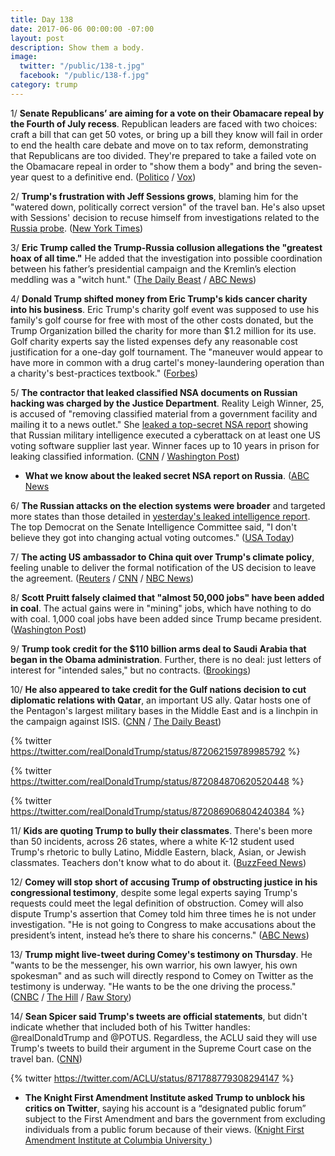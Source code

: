 ```yaml
---
title: Day 138
date: 2017-06-06 00:00:00 -07:00
layout: post
description: Show them a body.
image:
  twitter: "/public/138-t.jpg"
  facebook: "/public/138-f.jpg"
category: trump
---
```


1/ **Senate Republicans’ are aiming for a vote on their Obamacare repeal by the Fourth of July recess**. Republican leaders are faced with two choices: craft a bill that can get 50 votes, or bring up a bill they know will fail in order to end the health care debate and move on to tax reform, demonstrating that Republicans are too divided. They're prepared to take a failed vote on the Obamacare repeal in order to "show them a body" and bring the seven-year quest to a definitive end. ([Politico](http://www.politico.com/story/2017/06/05/obamacare-repeal-june-vote-239154) / [Vox](https://www.vox.com/policy-and-politics/2017/6/6/15741986/senate-republicans-obamacare-repeal-vote-show-em-a-body))

2/ **Trump's frustration with Jeff Sessions grows**, blaming him for the "watered down, politically correct version" of the travel ban. He's also upset with Sessions' decision to recuse himself from investigations related to the <a href="{{ site.baseurl }}/trump-russia-investigation/">Russia probe</a>. ([New York Times](https://www.nytimes.com/2017/06/05/us/politics/trump-discontent-attorney-general-jeff-sessions.html))

3/ **Eric Trump called the Trump-Russia collusion allegations the "greatest hoax of all time."** He added that the investigation into possible coordination between his father’s presidential campaign and the Kremlin’s election meddling was a "witch hunt." ([The Daily Beast](http://www.thedailybeast.com/eric-trump-trump-russia-probe-greatest-hoax-of-all-time) / [ABC News](http://abcnews.go.com/Politics/trump-sons-expansion-mid-market-hotel-chain-politics/story?id=47855372))

4/ **Donald Trump shifted money from Eric Trump's kids cancer charity into his business**. Eric Trump's charity golf event was supposed to use his family's golf course for free with most of the other costs donated, but the Trump Organization billed the charity for more than $1.2 million for its use. Golf charity experts say the listed expenses defy any reasonable cost justification for a one-day golf tournament. The "maneuver would appear to have more in common with a drug cartel's money-laundering operation than a charity's best-practices textbook." ([Forbes](https://www.forbes.com/sites/danalexander/2017/06/06/how-donald-trump-shifted-kids-cancer-charity-money-into-his-business/#1d9b992d6b4a))

5/ **The contractor that leaked classified NSA documents on Russian hacking was charged by the Justice Department**. Reality Leigh Winner, 25, is accused of "removing classified material from a government facility and mailing it to a news outlet." She [leaked a top-secret NSA report](https://whatthefuckjusthappenedtoday.com/2017/06/05/Day-137/#1-a-top-secret-nsa-report-shows-russ) showing that Russian military intelligence executed a cyberattack on at least one US voting software supplier last year. Winner faces up to 10 years in prison for leaking classified information. ([CNN](http://www.cnn.com/2017/06/05/politics/federal-contractor-leak-prosecution/index.html) / [Washington Post](https://www.washingtonpost.com/world/national-security/contractor-charged-in-nsa-document-leak-case/2017/06/05/41144b0e-4a37-11e7-a186-60c031eab644_story.html))

* **What we know about the leaked secret NSA report on Russia**. ([ABC News](http://abcnews.go.com/US/leaking-secret-nsa-report-russia-unfolded/story?id=47858751)

6/ **The Russian attacks on the election systems were broader** and targeted more states than those detailed in [yesterday's leaked intelligence report](https://whatthefuckjusthappenedtoday.com/2017/06/05/Day-137/#1-a-top-secret-nsa-report-shows-russ). The top Democrat on the Senate Intelligence Committee said, "I don't believe they got into changing actual voting outcomes." ([USA Today](https://www.usatoday.com/story/news/politics/2017/06/06/mark-warner-more-state-election-systems-targeted-by-russians-nsa-senate-intelligence/102549928/))

7/ **The acting US ambassador to China quit over Trump's climate policy**, feeling unable to deliver the formal notification of the US decision to leave the agreement. ([Reuters](http://www.reuters.com/article/us-usa-china-diplomacy-idUSKBN18W2NT) / [CNN](http://www.cnn.com/2017/06/05/politics/acting-ambassador-to-china-david-rank-resigns/) / [NBC News](http://www.nbcnews.com/news/world/top-american-diplomat-china-resigns-over-trump-s-paris-climate-n768596))

8/ **Scott Pruitt falsely claimed that "almost 50,000 jobs" have been added in coal**. The actual gains were in "mining" jobs, which have nothing to do with coal. 1,000 coal jobs have been added since Trump became president. ([Washington Post](https://www.washingtonpost.com/news/fact-checker/wp/2017/06/06/pruitts-claim-that-almost-50000-jobs-have-been-gained-in-coal/))

9/ **Trump took credit for the $110 billion arms deal to Saudi Arabia that began in the Obama administration**. Further, there is no deal: just letters of interest for "intended sales," but no contracts. ([Brookings](https://www.brookings.edu/blog/markaz/2017/06/05/the-110-billion-arms-deal-to-saudi-arabia-is-fake-news/))

10/ **He also appeared to take credit for the Gulf nations decision to cut diplomatic relations with Qatar**, an important US ally. Qatar hosts one of the Pentagon's largest military bases in the Middle East and is a linchpin in the campaign against ISIS. ([CNN](http://www.cnn.com/2017/06/06/politics/trump-qatar-ideology/index.html) / [The Daily Beast](http://www.thedailybeast.com/trump-takes-credit-for-qatar-diplomatic-crisis)) 

{% twitter https://twitter.com/realDonaldTrump/status/872062159789985792 %} 

{% twitter https://twitter.com/realDonaldTrump/status/872084870620520448 %}

{% twitter https://twitter.com/realDonaldTrump/status/872086906804240384 %}

11/ **Kids are quoting Trump to bully their classmates**. There's been more than 50 incidents, across 26 states, where a white K-12 student used Trump's rhetoric to bully Latino, Middle Eastern, black, Asian, or Jewish classmates. Teachers don't know what to do about it. ([BuzzFeed News](https://www.buzzfeed.com/albertsamaha/kids-are-quoting-trump-to-bully-their-classmates))

12/ **Comey will stop short of accusing Trump of obstructing justice in his congressional testimony**, despite some legal experts saying Trump's requests could meet the legal definition of obstruction. Comey will also dispute Trump's assertion that Comey told him three times he is not under investigation. "He is not going to Congress to make accusations about the president’s intent, instead he’s there to share his concerns." ([ABC News](http://abcnews.go.com/Politics/exclusive-comey-stop-short-trump-obstructed-justice-flynn/story?id=47865739))

13/ **Trump might live-tweet during Comey's testimony on Thursday**. He "wants to be the messenger, his own warrior, his own lawyer, his own spokesman" and as such will directly respond to Comey on Twitter as the testimony is underway. "He wants to be the one driving the process." ([CNBC](http://www.cnbc.com/2017/06/06/trump-may-live-tweet-while-james-comey-is-testifying-before-senate.html) / [The Hill](http://thehill.com/blogs/blog-briefing-room/news-other-administration/336538-trump-might-live-tweet-comey-hearing) / [Raw Story](http://www.rawstory.com/2017/06/trump-will-live-tweet-during-testimony-of-former-fbi-director-james-comey-report/))

14/ **Sean Spicer said Trump's tweets are official statements**, but didn't indicate whether that included both of his Twitter handles: @realDonaldTrump and @POTUS. Regardless, the ACLU said they will use Trump's tweets to build their argument in the Supreme Court case on the travel ban. ([CNN](http://www.cnn.com/2017/06/06/politics/trump-tweets-official-statements/))

{% twitter https://twitter.com/ACLU/status/871788779308294147 %}

* **The Knight First Amendment Institute asked Trump to unblock his critics on Twitter**, saying his account is a “designated public forum” subject to the First Amendment and bars the government from excluding individuals from a public forum because of their views. ([Knight First Amendment Institute at Columbia University ](https://knightcolumbia.org/news/knight-institute-demands-president-unblock-critics-twitter))